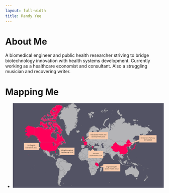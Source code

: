 ```yaml
---
layout: full-width
title: Randy Yee
---
```

<h1 class="content-listing-header sans">About Me</h1>
A biomedical engineer and public health researcher striving to bridge biotechnology innovation with health systems development. Currently working as a healthcare economist and consultant. Also a struggling musician and recovering writer.
<h1 class="content-listing-header sans">Mapping Me</h1>
<ul class="content-listing ">
<li class="listing">
<img src="/assets/img/Slide1.PNG"/>
</li>
</ul>
